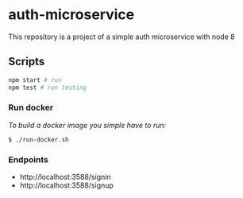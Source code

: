 # auth-microservice

This repository is a project of a simple auth microservice with node 8

## Scripts

```bash
npm start # run
npm test # run testing
```
### Run docker

_To build a docker image you simple have to run:_

```
$ ./run-docker.sh
```
### Endpoints

- http://localhost:3588/signin
- http://localhost:3588/signup
